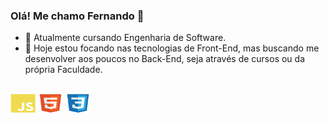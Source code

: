 ### Olá! Me chamo Fernando 👋

- 🔭 Atualmente cursando Engenharia de Software.
- 🌱 Hoje estou focando nas tecnologias de Front-End, mas buscando me desenvolver aos poucos no Back-End, seja através de cursos ou da própria Faculdade.

<div style="display: inline_block"><br>
  <img align="center" alt="Rafa-Js" height="30" width="40" src="https://raw.githubusercontent.com/devicons/devicon/master/icons/javascript/javascript-plain.svg">
  <img align="center" alt="Rafa-HTML" height="30" width="40" src="https://raw.githubusercontent.com/devicons/devicon/master/icons/html5/html5-original.svg">
  <img align="center" alt="Rafa-CSS" height="30" width="40" src="https://raw.githubusercontent.com/devicons/devicon/master/icons/css3/css3-original.svg">
</div>
